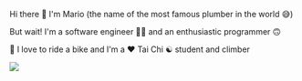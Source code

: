 Hi there 👋 I'm Mario (the name of the most famous plumber in the world 😅)

But wait! I'm a software engineer 👨‍💻 and an enthusiastic programmer 🙃

🚴 I love to ride a bike and I'm a ❤️ Tai Chi ☯️ student and climber

![](https://github-readme-stats.vercel.app/api?username=hevelius&theme=solarized-light&hide_border=true&include_all_commits=false&count_private=false)<br/>
